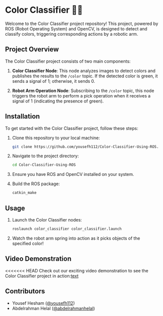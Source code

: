 
# Color Classifier 🌈🤖

Welcome to the Color Classifier project repository! This project, powered by ROS (Robot Operating System) and OpenCV, is designed to detect and classify colors, triggering corresponding actions by a robotic arm.

## Project Overview

The Color Classifier project consists of two main components:

1. **Color Classifier Node**: This node analyzes images to detect colors and publishes the results to the `/color` topic. If the detected color is green, it sends a signal of 1; otherwise, it sends 0.

2. **Robot Arm Operation Node**: Subscribing to the `/color` topic, this node triggers the robot arm to perform a pick operation when it receives a signal of 1 (indicating the presence of green).

## Installation

To get started with the Color Classifier project, follow these steps:

1. Clone this repository to your local machine:

   ```bash
   git clone https://github.com/yousefh112/Color-Classifier-Using-ROS.git
   ```

2. Navigate to the project directory:

   ```bash
   cd Color-Classifier-Using-ROS
   ```

3. Ensure you have ROS and OpenCV installed on your system.

4. Build the ROS package:

   ```bash
   catkin_make
   ```

## Usage

1. Launch the Color Classifier nodes:

   ```bash
   roslaunch color_classifier color_classifier.launch
   ```

2. Watch the robot arm spring into action as it picks objects of the specified color!

## Video Demonstration

<<<<<<< HEAD
Check out our exciting video demonstration to see the Color Classifier project in action:[text](<../Videos/Screencast from 24-04-24 02:29:24.webm>)

## Contributors

- Yousef Hesham ([@yousefh112](https://github.com/yousefh112))
- Abdelrahman Helal ([@abdelrahmanhelal](https://github.com/Helal20002018))
